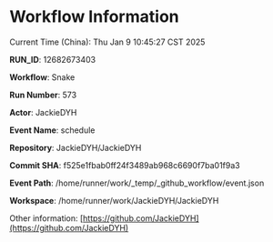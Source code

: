 # Workflow Information

Current Time (China): Thu Jan  9 10:45:27 CST 2025  

**RUN_ID**: 12682673403  

**Workflow**: Snake  

**Run Number**: 573  

**Actor**: JackieDYH  

**Event Name**: schedule  

**Repository**: JackieDYH/JackieDYH  

**Commit SHA**: f525e1fbab0ff24f3489ab968c6690f7ba01f9a3  

**Event Path**: /home/runner/work/_temp/_github_workflow/event.json  

**Workspace**: /home/runner/work/JackieDYH/JackieDYH  

Other information: [https://github.com/JackieDYH](https://github.com/JackieDYH)
